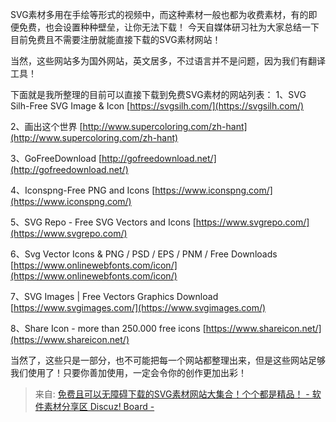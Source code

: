  

SVG素材多用在手绘等形式的视频中，而这种素材一般也都为收费素材，有的即便免费，也会设置种种壁垒，让你无法下载！
今天自媒体研习社为大家总结一下目前免费且不需要注册就能直接下载的SVG素材网站！

当然，这些网站多为国外网站，英文居多，不过语言并不是问题，因为我们有翻译工具！

下面就是我所整理的目前可以直接下载到免费SVG素材的网站列表：
1、SVG Silh-Free SVG Image & Icon
[https://svgsilh.com/](https://svgsilh.com/)

2、画出这个世界
[http://www.supercoloring.com/zh-hant](http://www.supercoloring.com/zh-hant)

3、GoFreeDownload
[http://gofreedownload.net/](http://gofreedownload.net/)

4、Iconspng-Free PNG and Icons
[https://www.iconspng.com/](https://www.iconspng.com/)

5、SVG Repo - Free SVG Vectors and Icons
[https://www.svgrepo.com/](https://www.svgrepo.com/)

6、Svg Vector Icons & PNG / PSD / EPS / PNM / Free Downloads
[https://www.onlinewebfonts.com/icon/](https://www.onlinewebfonts.com/icon/)

7、SVG Images | Free Vectors Graphics Download
[https://www.svgimages.com/](https://www.svgimages.com/)

8、Share Icon - more than 250.000 free icons
[https://www.shareicon.net/](https://www.shareicon.net/)

当然了，这些只是一部分，也不可能把每一个网站都整理出来，但是这些网站足够我们使用了！只要你善加使用，一定会令你的创作更加出彩！

> 来自: [免费且可以无障碍下载的SVG素材网站大集合！个个都是精品！ - 软件素材分享区 Discuz! Board -](https://www.zmtyxs.com/thread-85-1-1.html)

